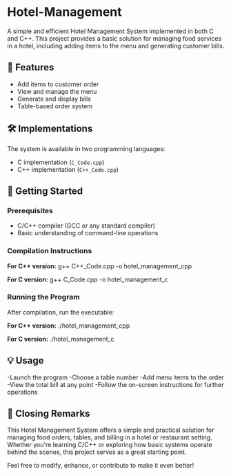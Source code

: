 # Hotel-Management

A simple and efficient Hotel Management System implemented in both C and C++. This project provides a basic solution for managing food services in a hotel, including adding items to the menu and generating customer bills.


## 🌟 Features
- Add items to customer order
- View and manage the menu
- Generate and display bills
- Table-based order system


## 🛠 Implementations
The system is available in two programming languages:
- C implementation (`C_Code.cpp`)
- C++ implementation (`C++_Code.cpp`)


## 🚀 Getting Started
### Prerequisites
- C/C++ compiler (GCC or any standard compiler)
- Basic understanding of command-line operations


### Compilation Instructions
**For C++ version:**
g++ C++_Code.cpp -o hotel_management_cpp

**For C version:**
g++ C_Code.cpp -o hotel_management_c


### Running the Program
After compilation, run the executable:

**For C++ version:**
./hotel_management_cpp

**For C version:**
./hotel_management_c


## 💡 Usage
-Launch the program
-Choose a table number
-Add menu items to the order
-View the total bill at any point
-Follow the on-screen instructions for further operations


## 📌 Closing Remarks
This Hotel Management System offers a simple and practical solution for managing food orders, tables, and billing in a hotel or restaurant setting.  
Whether you're learning C/C++ or exploring how basic systems operate behind the scenes, this project serves as a great starting point.  

Feel free to modify, enhance, or contribute to make it even better!
